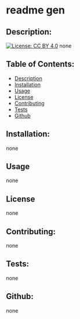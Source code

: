
# readme gen

## Description:
[![License: CC BY 4.0](https://licensebuttons.net/l/by/4.0/80x15.png)](https://creativecommons.org/licenses/by/4.0/)
none

## Table of Contents:
* [Description](#Description)
* [Installation](#Installation)
* [Usage](#Usage)
* [License](#License)
* [Contributing](#Contributing)
* [Tests](#Tests)
* [Github](#Github)

## Installation:
none

## Usage
none

## License
none

## Contributing:
none

## Tests:
none

## Github: 
none
    